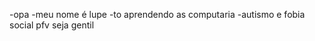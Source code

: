 -opa
-meu nome é lupe
-to aprendendo as computaria
-autismo e fobia social pfv seja gentil
<!---
lupesteban/lupesteban is a ✨ special ✨ repository because its `README.md` (this file) appears on your GitHub profile.
You can click the Preview link to take a look at your changes.
--->
